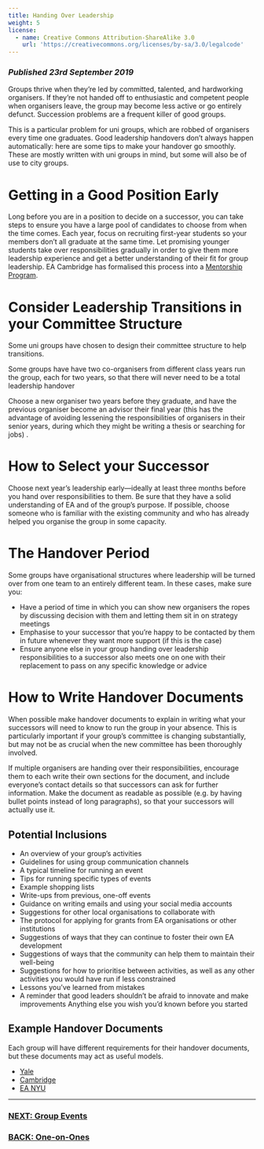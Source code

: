 ```yaml
---
title: Handing Over Leadership
weight: 5
license:
  - name: Creative Commons Attribution-ShareAlike 3.0
    url: 'https://creativecommons.org/licenses/by-sa/3.0/legalcode'
---
```

### _Published 23rd September 2019_

Groups thrive when they’re led by committed, talented, and hardworking organisers. If they’re not handed off to enthusiastic and competent people when organisers leave, the group may become less active or go entirely defunct. Succession problems are a frequent killer of good groups. 

This is a particular problem for uni groups, which are robbed of organisers every time one graduates. Good leadership handovers don’t always happen automatically: here are some tips to make your handover go smoothly. These are mostly written with uni groups in mind, but some will also be of use to city groups.  

# Getting in a Good Position Early

Long before you are in a position to decide on a successor, you can take steps to ensure you have a large pool of candidates to choose from when the time comes. Each year, focus on recruiting first-year students so your members don’t all graduate at the same time. Let promising younger students take over responsibilities gradually in order to give them more leadership experience and get a better understanding of their fit for group leadership. EA Cambridge has formalised this process into a <a target="_blank" href="https://docs.google.com/document/d/1MZd5PLpGWC-jnCNqrnlRVetruE7fOkVRjfrRX7885gg/edit?usp=sharing">Mentorship Program</a>.

# Consider Leadership Transitions in your Committee Structure

Some uni groups have chosen to design their committee structure to help transitions. 
 
Some groups have have two co-organisers from different class years run the group, each for two years, so that there will never need to be a total leadership handover

Choose a new organiser two years before they graduate, and have the previous organiser become an advisor their final year (this has the advantage of avoiding lessening the responsibilities of organisers in their senior years, during which they might be writing a thesis or searching for jobs).

# How to Select your Successor 

Choose next year’s leadership early—ideally at least three months before you hand over responsibilities to them. Be sure that they have a solid understanding of EA and of the group’s purpose. If possible, choose someone who is familiar with the existing community and who has already helped you organise the group in some capacity. 

# The Handover Period

Some groups have organisational structures where leadership will be turned over from one team to an entirely different team. In these cases, make sure you:

* Have a period of time in which you can show new organisers the ropes by discussing decision with them and letting them sit in on strategy meetings
* Emphasise to your successor that you’re happy to be contacted by them in future whenever they want more support (if this is the case)
* Ensure anyone else in your group handing over leadership responsibilities to a successor also meets one on one with their replacement to pass on any specific knowledge or advice

# How to Write Handover Documents 

When possible make handover documents to explain in writing what your successors will need to know to run the group in your absence. This is particularly important if your group’s committee is changing substantially, but may not be as crucial when the new committee has been thoroughly involved. 

If multiple organisers are handing over their responsibilities, encourage them to each write their own sections for the document, and include everyone’s contact details so that successors can ask for further information. Make the document as readable as possible (e.g. by having bullet points instead of long paragraphs), so that your successors will actually use it.

## Potential Inclusions

* An overview of your group’s activities 
* Guidelines for using group communication channels
* A typical timeline for running an event 
* Tips for running specific types of events
* Example shopping lists
* Write-ups from previous, one-off events
* Guidance on writing emails and using your social media accounts 
* Suggestions for other local organisations to collaborate with 
* The protocol for applying for grants from EA organisations or other institutions 
* Suggestions of ways that they can continue to foster their own EA development
* Suggestions of ways that the community can help them to maintain their well-being 
* Suggestions for how to prioritise between activities, as well as any other activities you would have run if less constrained
* Lessons you’ve learned from mistakes
* A reminder that good leaders shouldn’t be afraid to innovate and make improvements
Anything else you wish you’d known before you started

## Example Handover Documents 
Each group will have different requirements for their handover documents, but these documents may act as useful models. 

* <a target="_blank" href="https://drive.google.com/drive/folders/14eidDAiLQD3mT9Q1NQBe6rjauRb2WVDz?usp=sharing">Yale</a> 
* <a target="_blank" href="https://docs.google.com/document/d/1Zd3KNtH2laFCu7jDH2p4Q906NyE7TKRnFcBMGpcTM5c/edit?usp=sharing">Cambridge</a>
* <a target="_blank" href="https://drive.google.com/open?id=1o8VL5ogRFE2te0NHRzVdquYvTEATewIk">EA NYU</a>

<hr>

### [NEXT: Group Events](/events/)

### [BACK: One-on-Ones](/tips/one-on-ones)
